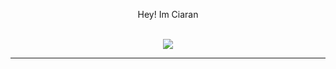 <p align="center">
  Hey! Im Ciaran
</p>
<br>
<div align="center">
 <img src="https://img.shields.io/badge/Discord-7289DA?style=for-the-badge&logo=discord&logoColor=white" />
</div>


---

